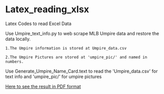 # Latex_reading_xlsx
Latex Codes to read Excel Data

Use Umpire_text_info.py to web scrape MLB Umpire data and restore the data locally.

    1.The Umpire information is stored at Umpire_data.csv
    
    2.The Umpire Pictures are stored at 'umpire_pic/' and named in numbers.


Use Generate_Umpire_Name_Card.text to read the 'Umpire_data.csv' for text info and 'umpire_pic/' for umpire pictures


[Here to see the result in PDF format](https://github.com/LeonCaesa/Latex_reading_xlsx/blob/master/Generate_Umpire_Name_Card.pdf)

